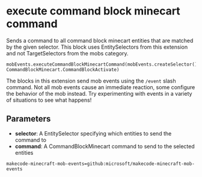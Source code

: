 # execute command block minecart command

Sends a command to all command block minecart entities that are matched by the given selector. This
block uses EntitySelectors from this extension and not TargetSelectors from the mobs
category.

```sig
mobEvents.executeCommandBlockMinecartCommand(mobEvents.createSelector(), CommandBlockMinecart.CommandBlockActivate)
```

The blocks in this extension send mob events using the `/event` slash command. Not all mob
events cause an immediate reaction, some configure the behavior of the mob instead. Try
experimenting with events in a variety of situations to see what happens!

## Parameters

* **selector**: A EntitySelector specifying which entities to send the command to
* **command**: A CommandBlockMinecart command to send to the selected entities

```package
makecode-minecraft-mob-events=github:microsoft/makecode-minecraft-mob-events
```
